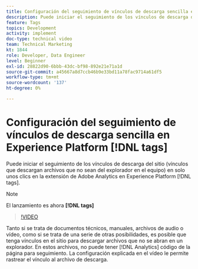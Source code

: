 ```yaml
---
title: Configuración del seguimiento de vínculos de descarga sencilla en Experience Platform [!DNL tags]
description: Puede iniciar el seguimiento de los vínculos de descarga del sitio (vínculos que descargan archivos que no sean del explorador en el equipo) en solo unos clics en la extensión de Adobe Analytics en Experience Platform [!DNL tags].
feature: Tags
topics: Development
activity: implement
doc-type: technical video
team: Technical Marketing
kt: 1844
role: Developer, Data Engineer
level: Beginner
exl-id: 28822d90-6bbb-43dc-bf98-892e21e71a1d
source-git-commit: a45667a8d7ccb46b9e33bd11a78fac9714a61df5
workflow-type: tm+mt
source-wordcount: '137'
ht-degree: 0%

---
```


# Configuración del seguimiento de vínculos de descarga sencilla en Experience Platform [!DNL tags]

Puede iniciar el seguimiento de los vínculos de descarga del sitio (vínculos que descargan archivos que no sean del explorador en el equipo) en solo unos clics en la extensión de Adobe Analytics en Experience Platform [!DNL tags].

>[!NOTE]
>
> El lanzamiento es ahora **[!DNL tags]**

>[!VIDEO](https://video.tv.adobe.com/v/25762/?quality=12&learn=on)

Tanto si se trata de documentos técnicos, manuales, archivos de audio o vídeo, como si se trata de una serie de otras posibilidades, es posible que tenga vínculos en el sitio para descargar archivos que no se abran en un explorador. En estos archivos, no puede tener [!DNL Analytics] código de la página para seguimiento. La configuración explicada en el vídeo le permite rastrear el vínculo al archivo de descarga.
